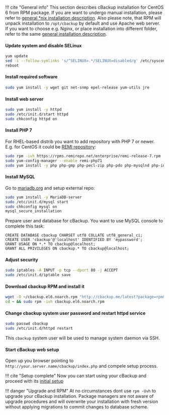 !!! cite "General info"
    This section describes cBackup installation for CentOS 6 from RPM package. If you are want to undergo manual installation, please refer to [general *nix installation description](/getting-started/servers/general.md). Also please note, that RPM will unpack installation to `/opt/cbackup` by default and use Apache web server. If you want to choose e.g. Nginx, or place installation into different folder, refer to the same [general installation description](/getting-started/servers/general.md).

#### Update system and disable SELinux

```bash
yum update
sed -i --follow-symlinks 's/^SELINUX=.*/SELINUX=disabled/g' /etc/sysconfig/selinux
reboot
```

#### Install required software

```bash
sudo yum install -y wget git net-snmp epel-release yum-utils jre 
```

#### Install web server

```bash
sudo yum install -y httpd
sudo /etc/init.d/start httpd
sudo chkconfig httpd on
```

#### Install PHP 7

For RHEL-based distrib you want to add repository with PHP 7 or newer. E.g. for CentOS it could be [REMI repository](https://rpms.remirepo.net/):

```bash
sudo rpm -ivh https://rpms.remirepo.net/enterprise/remi-release-7.rpm
sudo yum-config-manager --enable remi-php71
sudo yum install -y php php-gmp php-pecl-zip php-pdo php-mysqlnd php-intl php-pecl-ssh2 php-snmp php-mbstring php-mcrypt php-bcmath php-common php-cli
```    

#### Install MySQL

Go to [mariadb.org](https://mariadb.com/kb/en/library/yum/) and setup external repo:

```bash
sudo yum install -y MariaDB-server
sudo /etc/init.d/mysql start
sudo chkconfig mysql on
mysql_secure_installation
```

Prepare user and database for cBackup. You want to use MySQL console to complete this task:

```mysql
CREATE DATABASE cbackup CHARSET utf8 COLLATE utf8_general_ci;
CREATE USER 'cbackup'@'localhost' IDENTIFIED BY 'mypassword';
GRANT USAGE ON *.* TO cbackup@localhost;
GRANT ALL PRIVILEGES ON cbackup.* TO cbackup@localhost;
```
    
#### Adjust security

```bash
sudo iptables -A INPUT -p tcp --dport 80 -j ACCEPT
sudo /etc/init.d/iptable save
```

#### Download cbackup RPM and install it

```bash
wget -O ~/cbackup.el6.noarch.rpm "http://cbackup.me/latest?package=rpm&sub=el6"
cd ~ && sudo rpm -ivh cbackup.el6.noarch.rpm
```

#### Change cbackup system user password and restart httpd service

```bash
sudo passwd cbackup
sudo /etc/init.d/httpd restart
```

This `cbackup` system user will be used to manage system daemon via SSH.

#### Start cBackup web setup

Open up you browser pointing to `http://your.server.name/cbackup/index.php` and compele setup process.

!!! cite "Setup complete"
    Now you can start using your cBackup and proceed with its [initial setup](/getting-started/initial-setup.md)

!!! danger "Upgrade and RPM"
    At no circumstances dont use `rpm -Uvh` to upgrade your cBackup installation. Package managers are not aware of upgrade procedures and will overwrite your installation with fresh version without applying migrations to commit changes to database scheme.
